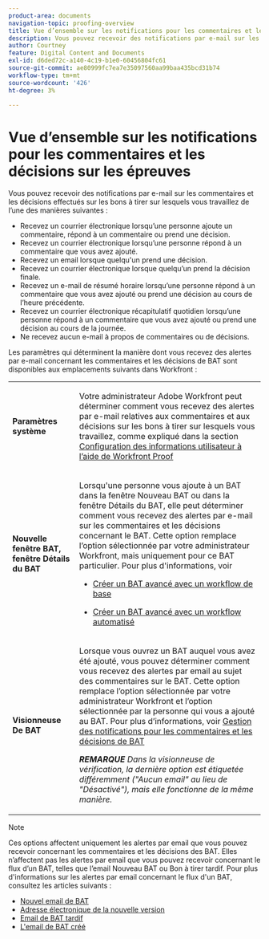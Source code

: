 ```yaml
---
product-area: documents
navigation-topic: proofing-overview
title: Vue d’ensemble sur les notifications pour les commentaires et les décisions sur les épreuves
description: Vous pouvez recevoir des notifications par e-mail sur les commentaires et les décisions pris sur les bons à tirer sur lesquels vous travaillez.
author: Courtney
feature: Digital Content and Documents
exl-id: d6ded72c-a140-4c19-b1e0-60456804fc61
source-git-commit: ae80999fc7ea7e35097560aa99baa435bcd31b74
workflow-type: tm+mt
source-wordcount: '426'
ht-degree: 3%

---
```


# Vue d’ensemble sur les notifications pour les commentaires et les décisions sur les épreuves

Vous pouvez recevoir des notifications par e-mail sur les commentaires et les décisions effectués sur les bons à tirer sur lesquels vous travaillez de l’une des manières suivantes :

* Recevez un courrier électronique lorsqu’une personne ajoute un commentaire, répond à un commentaire ou prend une décision.
* Recevez un courrier électronique lorsqu’une personne répond à un commentaire que vous avez ajouté.
* Recevez un email lorsque quelqu&#39;un prend une décision.
* Recevez un courrier électronique lorsque quelqu’un prend la décision finale.
* Recevez un e-mail de résumé horaire lorsqu’une personne répond à un commentaire que vous avez ajouté ou prend une décision au cours de l’heure précédente.
* Recevez un courrier électronique récapitulatif quotidien lorsqu’une personne répond à un commentaire que vous avez ajouté ou prend une décision au cours de la journée.
* Ne recevez aucun e-mail à propos de commentaires ou de décisions.

Les paramètres qui déterminent la manière dont vous recevez des alertes par e-mail concernant les commentaires et les décisions de BAT sont disponibles aux emplacements suivants dans Workfront :

<table cellpadding="10" cellspacing="0"> 
 <tbody> 
  <tr> 
   <td role="rowheader"> <p><span class="wysiwyg-font-size-medium"><strong>Paramètres système</strong></span> </p> </td> 
   <td> <p><span class="wysiwyg-font-size-medium"> Votre administrateur Adobe Workfront peut déterminer comment vous recevez des alertes par e-mail relatives aux commentaires et aux décisions sur les bons à tirer sur lesquels vous travaillez, comme expliqué dans la section <a href="../../../workfront-proof/wp-mnguserscontacts/users/configure-user-info.md" class="MCXref xref">Configuration des informations utilisateur à l’aide de Workfront Proof</a></span> </p> </td> 
  </tr> 
  <tr> 
   <td role="rowheader"> <p><span class="wysiwyg-font-size-medium"><strong>Nouvelle fenêtre BAT, fenêtre Détails du BAT</strong></span> </p> </td> 
   <td> <p><span class="wysiwyg-font-size-medium">Lorsqu'une personne vous ajoute à un BAT dans la fenêtre Nouveau BAT ou dans la fenêtre Détails du BAT, elle peut déterminer comment vous recevez des alertes par e-mail sur les commentaires et les décisions concernant le BAT. Cette option remplace l’option sélectionnée par votre administrateur Workfront, mais uniquement pour ce BAT particulier. Pour plus d'informations, voir</span> </p> 
    <ul> 
     <li> <p><a href="../../../review-and-approve-work/proofing/creating-proofs-within-workfront/configure-basic-proof-workflow.md" class="MCXref xref">Créer un BAT avancé avec un workflow de base</a> </p> </li> 
     <li> <p><a href="../../../review-and-approve-work/proofing/creating-proofs-within-workfront/create-automated-proof-workflow.md" class="MCXref xref">Créer un BAT avancé avec un workflow automatisé</a> </p> </li> 
    </ul> </td> 
  </tr> 
  <tr> 
   <td role="rowheader"> <p><span class="wysiwyg-font-size-medium"><strong>Visionneuse De BAT</strong></span> </p> </td> 
   <td> <p><span class="wysiwyg-font-size-medium">Lorsque vous ouvrez un BAT auquel vous avez été ajouté, vous pouvez déterminer comment vous recevez des alertes par email au sujet des commentaires sur le BAT. Cette option remplace l’option sélectionnée par votre administrateur Workfront et l’option sélectionnée par la personne qui vous a ajouté au BAT. Pour plus d’informations, voir <a href="../../../review-and-approve-work/proofing/reviewing-proofs-within-workfront/manage-notifications-for-proof-comments.md" class="MCXref xref">Gestion des notifications pour les commentaires et les décisions de BAT</a></span> </p> <p><span class="wysiwyg-font-size-medium"><em><strong>REMARQUE</strong> Dans la visionneuse de vérification, la dernière option est étiquetée différemment ("Aucun email" au lieu de "Désactivé"), mais elle fonctionne de la même manière.</em></span> </p> </td> 
  </tr> 
 </tbody> 
</table>

>[!NOTE]
>
>Ces options affectent uniquement les alertes par email que vous pouvez recevoir concernant les commentaires et les décisions des BAT. Elles n’affectent pas les alertes par email que vous pouvez recevoir concernant le flux d’un BAT, telles que l’email Nouveau BAT ou Bon à tirer tardif. Pour plus d&#39;informations sur les alertes par email concernant le flux d&#39;un BAT, consultez les articles suivants :
>
>* [Nouvel email de BAT](../../../workfront-proof/wp-emailsntfctns/proof-notifications-and-reminders/new-proof-email.md)
>* [Adresse électronique de la nouvelle version](../../../workfront-proof/wp-emailsntfctns/proof-notifications-and-reminders/new-version-email.md)
>* [Email de BAT tardif](../../../workfront-proof/wp-emailsntfctns/proof-notifications-and-reminders/late-proof-email.md)
>* [L&#39;email de BAT créé](../../../workfront-proof/wp-emailsntfctns/proof-notifications-and-reminders/proof-made-email.md)
